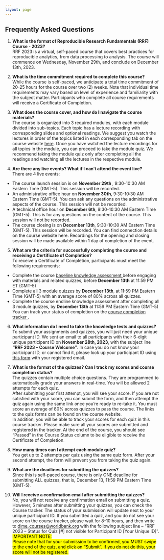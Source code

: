 ```yaml
---
layout: page
---
```


<h2>Frequently Asked Questions</h2>

1. <b>What is the format of Reproducible Research Fundamentals (RRF) Course - 2023? </b><br/>
RRF 2023 is a virtual, self-paced course that covers best practices for reproducible analytics, from data processing to analysis. The course will commence on Wednesday, November 29th, and conclude on December 13th, 2023.  

 

2. <b>What is the time commitment required to complete this course? </b><br/>
While the course is self-paced, we anticipate a total time commitment of 20-25 hours for the course over two (2) weeks. Note that individual time requirements may vary based on level of experience and familiarity with the subject matter. Participants who complete all course requirements will receive a Certificate of Completion. 

 

3. <b>What does the course cover, and how do I navigate the course materials?</b> <br/>
The course is organized into 3 required modules, with each module divided into sub-topics. Each topic has a lecture recording with corresponding slides and optional readings. We suggest you watch the lectures in order of the topics listed in each corresponding tab on the course website <a href="{{ site.baseurl}}/index.html">here</a>.
Once you have watched the lecture recordings for all topics in the module, you can proceed to take the module quiz. We recommend taking the module quiz only after completing all the readings and watching all the lectures in the respective module. 

 

4. <b>Are there any live events? What if I can’t attend the event live? </b><br/>
There are 4 live events: <br/>
- The course launch session is on <b>November 29th </b>, 9:30-10:30 AM Eastern Time (GMT-5). This session will be recorded. 
- An administrative office hour on <b>November 30th</b>, 9:30-10:30 AM Eastern Time (GMT-5). You can ask any questions on the administrative aspects of the course. This session will not be recorded. 
- A technical office hour on <b>December 6th</b>, 9:30-10:30 AM Eastern Time (GMT-5). This is for any questions on the content of the course. This session will not be recorded. 
- The course closing is on <b>December 13th</b>, 9:30-10:30 AM Eastern Time (GMT-5). This session will be recorded. 
You can find connection details on the course website here. Recordings for the opening and 	closing session will be made available within 1 day of completion of the event. 

5. <b>What are the criteria for successfully completing the course and receiving a Certificate of Completion? </b> <br/>
To receive a Certificate of Completion, participants must meet the following requirements: 
- Complete the course <a href="https://survey.wb.surveycto.com/collect/login.html?nextUrl=%2Fcollect%2Fbaseline_rrf23" target="_blank" >baseline knowledge assessment </a> before engaging with materials and related quizzes, before <b>December 13th</b> at 11:59 PM ET (GMT-5) 
- Complete all 3 module quizzes by <b>December 13th</b>, at 11:59 PM Eastern Time (GMT-5) with an average score of 80% across all quizzes. 
- Complete the course endline knowledge assessment after completing all 3 module quizzes, by <b>December 13th</b> at 11:59 PM Eastern Time (GMT-5) 
<br/>You can track your status of completion on the <a href="https://docs.google.com/spreadsheets/d/1wK2k4bGN4Gt5cAQAPDeB2Du_xpRNbA3-SjcgPZYXUDQ/edit#gid=1137564209" target='_blank'>course completion tracker </a>.  

6. <b>What information do I need to take the knowledge tests and quizzes? </b><br/>
To submit your assignments and quizzes, you will just need your unique participant ID. We sent an email to all participants with their 6-digit unique participant ID on <b>November 28th, 2023</b>, with the subject line <b>“RRF 2023 – Course Welcome”</b>. In case you do not know your participant ID, or cannot find it, please look up your participant ID using <a target="_blank" href="https://survey.wb.surveycto.com/collect/rrf_unique_id?caseid=">this form</a> with your registered email. 

7. <b>What is the format of the quizzes? Can I track my scores and course completion status? </b><br/>
The quizzes contain multiple choice questions. They are programmed to automatically grade your answers in real-time. You will be allowed 2 attempts for each quiz.  
After submitting your first attempt, you will see your score. If you are not satisfied with your score, you can submit the form, and then attempt the quiz again using the same link once you’re ready to re-take it. 
You must score an average of 80% across quizzes to pass the course. The links to the quiz forms can be found on the course website.  
In addition, you will be able to track your scores for each quiz in this course tracker. Please make sure all your scores are submitted and registered in the tracker. At the end of the course, you should see “Passed” in the Course Status column to be eligible to receive the Certificate of Completion. 

 

8. <b>How many times can I attempt each module quiz?</b><br/>
You get up to 2 attempts per quiz using the same quiz form. After your second attempt, the form will prevent you from taking the quiz again.  

 
9. <b>What are the deadlines for submitting the quizzes? </b><br/>
Since this is self-paced course, there is only ONE deadline for submitting ALL quizzes, that is, December 13, 11:59 PM Eastern Time (GMT-5). 

 

10. <b>Will I receive a confirmation email after submitting the quizzes?</b> <br/>
No, you will not receive any confirmation email on submitting a quiz.  
However, 5 minutes after submitting your quizzes, you can check the Course tracker. The status of your submission will update next to your unique participant ID. If you submitted a quiz, and you do not see your score on the course tracker, please wait for 8-10 hours, and then write to dime_courses@worldbank.org with the following subject line – “RRF 2023 – Status for Quiz [#] not visible for Participant ID [Your Unique ID]”. <br/>
<mark>IMPORTANT NOTE:  
Please note that for your submission to be confirmed, you MUST swipe to the end of the quiz, and click on “Submit”. If you do not do this, your score will not be registered. </mark>

